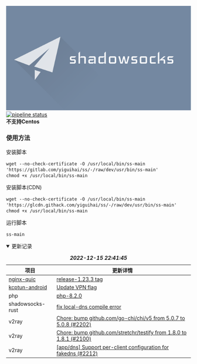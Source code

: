 ![alt text](pictures/banner.webp "Shadowsocks")  
[![pipeline status](https://gitlab.com/yiguihai/ss/badges/dev/pipeline.svg)](https://gitlab.com/yiguihai/ss/-/commits/dev)  
**不支持Centos**  
### 使用方法
安装脚本
```Shell
wget --no-check-certificate -O /usr/local/bin/ss-main 'https://gitlab.com/yiguihai/ss/-/raw/dev/usr/bin/ss-main'
chmod +x /usr/local/bin/ss-main
```
安装脚本(CDN)
```Shell
wget --no-check-certificate -O /usr/local/bin/ss-main 'https://glcdn.githack.com/yiguihai/ss/-/raw/dev/usr/bin/ss-main'
chmod +x /usr/local/bin/ss-main
```
运行脚本
```Shell
ss-main
```
<details open>
  <summary>更新记录</summary>
  <table>
    <caption><i><b>2022-12-15 22:41:45</b></i></caption>
    <thead>
      <tr>
        <th>项目</th>
        <th>更新详情</th>
      </tr>
    </thead>
    <tbody>
      <tr><td><a href="https://quic.nginx.org">nginx-quic</a></td><td><a href="https://hg.nginx.org/nginx-quic/rev/c38588d8376b">release-1.23.3 tag</a></td></tr>
<tr><td><a href=usr/app>kcptun-android</a></td><td><a href=https://github.com/shadowsocks/kcptun-android/commit/4912c48c99c9678ba0490ee1488a38a7b8ce5b1c>Update VPN flag</a></td></tr>
<tr><td>php</td><td><a href="https://www.php.net/downloads.php">php-8.2.0</a></td></tr>
<tr><td>shadowsocks-rust</td><td><a href=https://github.com/shadowsocks/shadowsocks-rust/commit/d8938ac39f08d4dff528a4472e093e870bd06010>fix local-dns compile error</a></td></tr>
<tr><td>v2ray</td><td><a href=https://github.com/v2fly/v2ray-core/commit/810d78120f4b06c7c52d455f0ec2487914bdec5a>Chore: bump github.com/go-chi/chi/v5 from 5.0.7 to 5.0.8 (#2202)</a></td></tr>
<tr><td>v2ray</td><td><a href=https://github.com/v2fly/v2ray-core/commit/a1ee432d290598a6bc85de11281b6c97573310aa>Chore: bump github.com/stretchr/testify from 1.8.0 to 1.8.1 (#2100)</a></td></tr>
<tr><td>v2ray</td><td><a href=https://github.com/v2fly/v2ray-core/commit/f8ac919d6674849096d5b59a576a6ec41cc04554>[app/dns] Support per-client configuration for fakedns (#2212)</a></td></tr>
    </tbody>
  </table>
</details>
